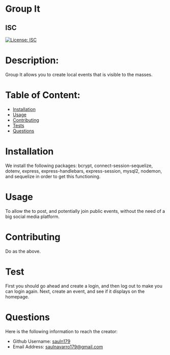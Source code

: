
  # Group It
  ## ISC
  [![License: ISC](https://img.shields.io/badge/License-ISC-blue.svg)](https://opensource.org/licenses/ISC)


 
  # Description:
  Group It allows you to create local events that is visible to the masses.

  # Table of Content:

- [Installation](#installation)
- [Usage](#usage)
- [Contributing](#contributing)
- [Tests](#tests)
- [Questions](#questions)

# Installation
We install the following packages: bcrypt, connect-session-sequelize, dotenv, express, express-handlebars, express-session, mysql2, nodemon, and sequelize in order to get this functioning.

# Usage
To allow the to post, and potentially join public events, without the need of a big social media platform.

# Contributing
Do as the above.

# Test
First you should go ahead and create a login, and then log out to make you can login again. Next, create an event, and see if it displays on the homepage.

# Questions
Here is the following information to reach the creator:

- Github Username: [sauln179](https://github.com/sauln179)
- Email Address: saulnavarro179@gmail.com

